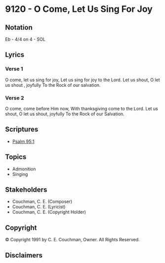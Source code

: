 # 9120 - O Come, Let Us Sing For Joy

## Notation

Eb - 4/4 on 4 - SOL

## Lyrics

### Verse 1

O come, let us sing for joy, Let us sing for joy to the Lord. Let us shout, O let us shout , joyfully To the Rock of our salvation.

### Verse 2

O come, come before Him now, With thanksgiving come to the Lord. Let us shout, O let us shout, joyfully To the Rock of our Salvation.


## Scriptures

- [Psalm 95:1](https://www.biblegateway.com/passage/?search=Psalm%2095%3A1)

## Topics

- Admonition
- Singing

## Stakeholders

- Couchman, C. E. (Composer)
- Couchman, C. E. (Lyricist)
- Couchman, C. E. (Copyright Holder)

## Copyright

© Copyright 1991 by C. E. Couchman, Owner. All Rights Reserved.


## Disclaimers


